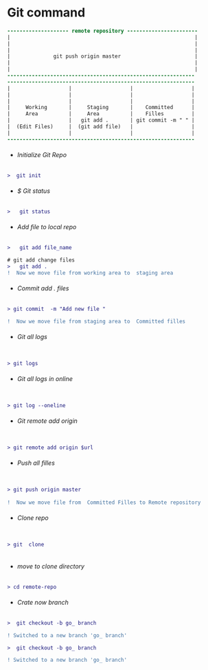 # Git command

```diff
-------------------- remote repository -----------------------
|                                                            |
|                                                            |
|                                                            |
|              git push origin master                        |  
|                                                            |
|                                                            |
-------------------------------------------------------------
-------------------------------------------------------------
|                   |                   |                   |
|                   |                   |                   |
|                   |                   |                   |
|     Working       |     Staging       |    Committed      |
|     Area          |     Area          |    Filles         |
|                   |   git add .       | git commit -m " " |    
|  (Edit Files)     |  (git add file)   |                   |
|                   |                   |                   |
-------------------------------------------------------------
 ```

- ###### Initialize Git Repo

```diff 
>  git init

```

- ###### $ Git status

```diff 
>   git status

```

- ###### Add  file to local repo

```diff 
>   git add file_name

# git add change files 
>   git add .  
!  Now we move file from working area to  staging area
```
- ###### Commit add . files

```diff 
> git commit  -m "Add new file "

!  Now we move file from staging area to  Committed filles 

```

- ###### Git all logs  

```diff 

> git logs


```

- ###### Git all logs  in online  

```diff

> git log --oneline

```
- ###### Git remote add origin

```diff

> git remote add origin $url


 ```

 - ######  Push all filles

```diff

> git push origin master
 
!  Now we move file from  Committed Filles to Remote repository

 ```

 - ######  Clone repo

```diff

> git  clone 
 
 ```

- ###### move to clone directory

```diff 
> cd remote-repo

```

- ###### Crate now branch

```diff 
>  git checkout -b go_ branch 

! Switched to a new branch 'go_ branch'

```

```diff 
>  git checkout -b go_ branch 

! Switched to a new branch 'go_ branch'

```

